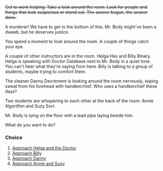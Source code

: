 ~~Get to work helping. Take a look around the room. Look for people and things that look suspicious or stand out. The sooner begun, the sooner done.~~

A murderer! We have to get to the bottom of this. Mr. Body might've been a dweeb, but he deserves justice.

You spend a moment to look around the room. A couple of things catch your eye.

A couple of other instructors are in the room. Helga Hex and Billy Binary. Helga is speaking with Doctor Database next to Mr. Body in a quiet tone. You can't hear what they're saying from here.  Billy is talking to a group of students, maybe trying to comfort them.

The cleaner Danny Decrement is looking around the room nervously, wiping sweat from his forehead with handkerchief. Who uses a handkerchief these days?

Two students are whispering to each other at the back of the room: Annie Algorithm and Suzy Sort.

Mr. Body is lying on the floor with a lead pipe laying beside him.

What do you want to do?

### Choice

1. [Approach Helga and the Doctor](3a.md)
1. [Approach Billy](3b.md)
1. [Approach Danny](3c.md)
1. [Approach Annie and Suzy](3d.md)

